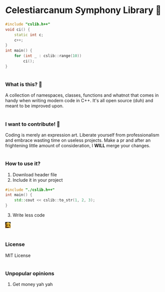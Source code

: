 # <b><i>C</i></b>elestiarcanum <b><i>S</i></b>ymphony Library 🧌

```cpp
#include "cslib.h++"
void ci() {
    static int c;
    c++;
}
int main() {
    for (int _ : cslib::range(10))
        ci();
}
```

#
### What is this? 🧌
A collection of namespaces, classes, functions and whatnot that comes in handy when writing modern code in C++. It's all open source (duh) and meant to be improved upon.

#
### I want to contribute! 🤺
Coding is merely an expression art. Liberate yourself from professionalism and embrace wasting time on useless projects. Make a pr and after an frightening little amount of consideration, I <b>WILL</b> merge your changes.

#
### How to use it?
1. Download header file
2. Include it in your project
```cpp
#include "./cslib.h++"
int main() {
    std::cout << cslib::to_str(1, 2, 3);
}
```
3. Write less code
<img src="smile.jpg" width="17"/>

#
### License
MIT License

#
### Unpopular opinions
1. Get money yah yah